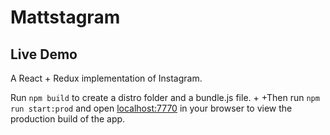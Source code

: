 # Mattstagram

## Live Demo

A React + Redux implementation of Instagram.

Run `npm build` to create a distro folder and a bundle.js file.
+
+Then run `npm run start:prod` and open <localhost:7770> in your browser to view the production build of the app.
